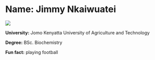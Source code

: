 
# Name: Jimmy Nkaiwuatei
![](https://encrypted-tbn0.gstatic.com/images?q=tbn:ANd9GcRdJSD81TtVRCDF0o2ImqbOTSkwGUa1BtrRxA&usqp=CAU)

**University:** Jomo Kenyatta University of Agriculture and Technology

**Degree:** BSc. Biochemistry

**Fun fact:** playing football

